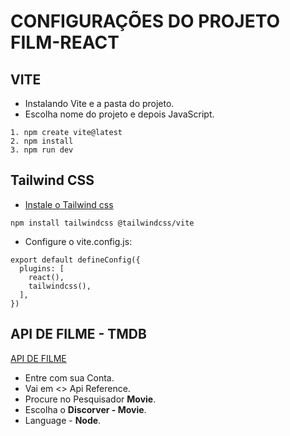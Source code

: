 # CONFIGURAÇÕES DO PROJETO FILM-REACT

## VITE
 - Instalando Vite e a pasta do projeto.
 - Escolha nome do projeto e depois JavaScript.
```
1. npm create vite@latest
2. npm install
3. npm run dev
```
## Tailwind CSS
 - [Instale o Tailwind css](https://tailwindcss.com/docs/installation/using-vite)
```
npm install tailwindcss @tailwindcss/vite
```
 - Configure o vite.config.js:
```
export default defineConfig({
  plugins: [
    react(),
    tailwindcss(),
  ],
})
```
## API DE FILME - TMDB
[API DE FILME](https://developer.themoviedb.org/docs/getting-started)
 - Entre com sua Conta.
 - Vai em <> Api Reference.
 - Procure no Pesquisador **Movie**.
 - Escolha o **Discorver - Movie**.
 - Language - **Node**.